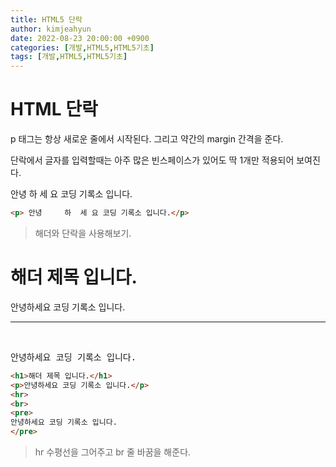```yaml
---
title: HTML5 단락
author: kimjeahyun
date: 2022-08-23 20:00:00 +0900
categories: [개발,HTML5,HTML5기초]
tags: [개발,HTML5,HTML5기초]
---
```


# HTML 단락

p 태그는 항상 새로운 줄에서 시작된다.
그리고 약간의 margin 간격을 준다.


단락에서 글자를 입력할때는 아주 많은 빈스페이스가 있어도 딱 1개만 적용되어 보여진다.

<p> 안녕     하  세 요 코딩 기록소 입니다.</p>

```html
<p> 안녕     하  세 요 코딩 기록소 입니다.</p>
```


>해더와 단락을 사용해보기.


<h1>해더 제목 입니다.</h1>
<p>안녕하세요 코딩 기록소 입니다.</p>
<hr>
<br>
<pre>
안녕하세요 코딩 기록소 입니다. 
</pre>

```html
<h1>해더 제목 입니다.</h1>
<p>안녕하세요 코딩 기록소 입니다.</p>
<hr>
<br>
<pre>
안녕하세요 코딩 기록소 입니다. 
</pre>
```

> hr 수평선을 그어주고 br 줄 바꿈을 해준다. 